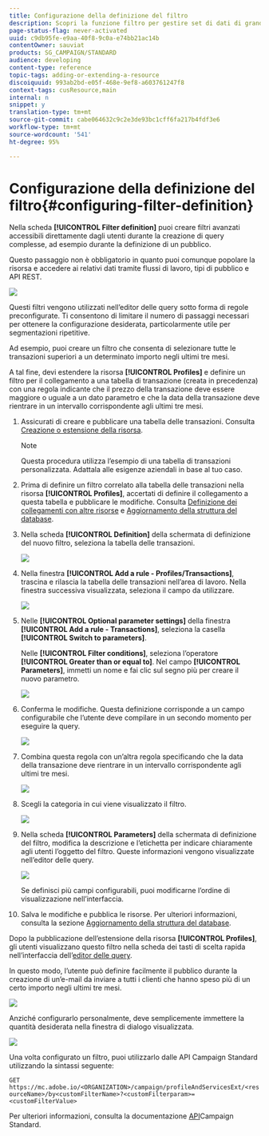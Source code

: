 ```yaml
---
title: Configurazione della definizione del filtro
description: Scopri la funzione filtro per gestire set di dati di grandi dimensioni.
page-status-flag: never-activated
uuid: c9db95fe-e9aa-40f8-9c0a-e74bb21ac14b
contentOwner: sauviat
products: SG_CAMPAIGN/STANDARD
audience: developing
content-type: reference
topic-tags: adding-or-extending-a-resource
discoiquuid: 993ab2bd-e05f-468e-9ef8-a603761247f8
context-tags: cusResource,main
internal: n
snippet: y
translation-type: tm+mt
source-git-commit: cabe064632c9c2e3de93bc1cff6fa217b4fdf3e6
workflow-type: tm+mt
source-wordcount: '541'
ht-degree: 95%

---
```



# Configurazione della definizione del filtro{#configuring-filter-definition}

Nella scheda **[!UICONTROL Filter definition]** puoi creare filtri avanzati accessibili direttamente dagli utenti durante la creazione di query complesse, ad esempio durante la definizione di un pubblico.

Questo passaggio non è obbligatorio in quanto puoi comunque popolare la risorsa e accedere ai relativi dati tramite flussi di lavoro, tipi di pubblico e API REST.

![](assets/custom_resource_filter-definition.png)

Questi filtri vengono utilizzati nell’editor delle query sotto forma di regole preconfigurate. Ti consentono di limitare il numero di passaggi necessari per ottenere la configurazione desiderata, particolarmente utile per segmentazioni ripetitive.

Ad esempio, puoi creare un filtro che consenta di selezionare tutte le transazioni superiori a un determinato importo negli ultimi tre mesi.

A tal fine, devi estendere la risorsa **[!UICONTROL Profiles]** e definire un filtro per il collegamento a una tabella di transazione (creata in precedenza) con una regola indicante che il prezzo della transazione deve essere maggiore o uguale a un dato parametro e che la data della transazione deve rientrare in un intervallo corrispondente agli ultimi tre mesi.

1. Assicurati di creare e pubblicare una tabella delle transazioni. Consulta [Creazione o estensione della risorsa](../../developing/using/creating-or-extending-the-resource.md).

   >[!NOTE]
   >
   >Questa procedura utilizza l’esempio di una tabella di transazioni personalizzata. Adattala alle esigenze aziendali in base al tuo caso.

1. Prima di definire un filtro correlato alla tabella delle transazioni nella risorsa **[!UICONTROL Profiles]**, accertati di definire il collegamento a questa tabella e pubblicare le modifiche. Consulta [Definizione dei collegamenti con altre risorse](../../developing/using/configuring-the-resource-s-data-structure.md#defining-links-with-other-resources) e [Aggiornamento della struttura del database](../../developing/using/updating-the-database-structure.md).
1. Nella scheda **[!UICONTROL Definition]** della schermata di definizione del nuovo filtro, seleziona la tabella delle transazioni.

   ![](assets/custom_resource_filter-definition_example-empty.png)

1. Nella finestra **[!UICONTROL Add a rule - Profiles/Transactions]**, trascina e rilascia la tabella delle transazioni nell’area di lavoro. Nella finestra successiva visualizzata, seleziona il campo da utilizzare.

   ![](assets/custom_resource_filter-definition_example-field.png)

1. Nelle **[!UICONTROL Optional parameter settings]** della finestra **[!UICONTROL Add a rule - Transactions]**, seleziona la casella **[!UICONTROL Switch to parameters]**.

   Nelle **[!UICONTROL Filter conditions]**, seleziona l’operatore **[!UICONTROL Greater than or equal to]**. Nel campo **[!UICONTROL Parameters]**, immetti un nome e fai clic sul segno più per creare il nuovo parametro.

   ![](assets/custom_resource_filter-definition_example-parameter.png)

1. Conferma le modifiche. Questa definizione corrisponde a un campo configurabile che l’utente deve compilare in un secondo momento per eseguire la query.

   ![](assets/custom_resource_filter-definition_ex_edit-rule.png)

1. Combina questa regola con un’altra regola specificando che la data della transazione deve rientrare in un intervallo corrispondente agli ultimi tre mesi.

   ![](assets/custom_resource_filter-definition_example.png)

1. Scegli la categoria in cui viene visualizzato il filtro.

   ![](assets/custom_resource_filter-definition_category.png)

1. Nella scheda **[!UICONTROL Parameters]** della schermata di definizione del filtro, modifica la descrizione e l’etichetta per indicare chiaramente agli utenti l’oggetto del filtro. Queste informazioni vengono visualizzate nell’editor delle query.

   ![](assets/custom_resource_filter-definition_parameters.png)

   Se definisci più campi configurabili, puoi modificarne l’ordine di visualizzazione nell’interfaccia.

1. Salva le modifiche e pubblica le risorse. Per ulteriori informazioni, consulta la sezione [Aggiornamento della struttura del database](../../developing/using/updating-the-database-structure.md).

Dopo la pubblicazione dell’estensione della risorsa **[!UICONTROL Profiles]**, gli utenti visualizzano questo filtro nella scheda dei tasti di scelta rapida nell’interfaccia dell’[editor delle query](../../automating/using/editing-queries.md).

In questo modo, l’utente può definire facilmente il pubblico durante la creazione di un’e-mail da inviare a tutti i clienti che hanno speso più di un certo importo negli ultimi tre mesi.

![](assets/custom_resource_filter-definition_email-audience.png)

Anziché configurarlo personalmente, deve semplicemente immettere la quantità desiderata nella finestra di dialogo visualizzata.

![](assets/custom_resource_filter-definition_email-audience_filter.png)

Una volta configurato un filtro, puoi utilizzarlo dalle API Campaign Standard utilizzando la sintassi seguente:

`GET https://mc.adobe.io/<ORGANIZATION>/campaign/profileAndServicesExt/<resourceName>/by<customFilterName>?<customFilterparam>=<customFilterValue>`

Per ulteriori informazioni, consulta la documentazione [API](../../api/using/filtering.md#custom-filters)Campaign Standard.
